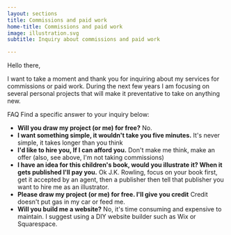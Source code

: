 ```yaml
---
layout: sections
title: Commissions and paid work
home-title: Commissions and paid work
image: illustration.svg
subtitle: Inquiry about commissions and paid work

---
```


Hello there,

I want to take a moment and thank you for inquiring about my services for commissions or paid work. During the next few years I am focusing on several personal projects that will make it preventative to take on anything new.

FAQ
Find a specific answer to your inquiry below:

- **Will you draw my project (or me) for free?** No.
- **I want something simple, it wouldn't take you five minutes.** It's never simple, it takes longer than you think
- **I'd like to hire you, If I can afford you.** Don't make me think, make an offer (also, see above, I'm not taking commissions)
- **I have an idea for this children's book, would you illustrate it? When it gets published I'll pay you.** Ok J.K. Rowling, focus on your book first, get it accepted by an agent, then a publisher then tell that publisher you want to hire me as an illustrator.
- **Please draw my project (or me) for free. I'll give you credit** Credit doesn't put gas in my car or feed me.
- **Will you build me a website?** No, it's time consuming and expensive to maintain. I suggest using a DIY website builder such as Wix or Squarespace.
